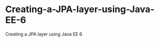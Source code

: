 Creating-a-JPA-layer-using-Java-EE-6
====================================

Creating a JPA layer using Java EE 6
